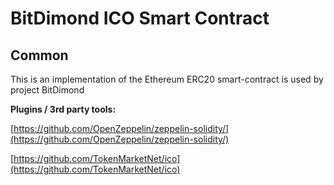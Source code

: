 # BitDimond ICO Smart Contract

## Common

This is an implementation of the Ethereum ERC20 smart-contract is used by project BitDimond

<b>Plugins / 3rd party tools:</b>

[https://github.com/OpenZeppelin/zeppelin-solidity/](https://github.com/OpenZeppelin/zeppelin-solidity/)

[https://github.com/TokenMarketNet/ico](https://github.com/TokenMarketNet/ico)